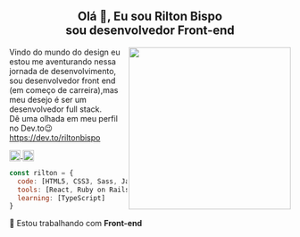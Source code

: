 
<h2 align="center">Olá 👋, Eu sou Rilton Bispo </br> sou desenvolvedor Front-end </h2>


<img align='right' src="https://raw.githubusercontent.com/MicaelliMedeiros/micaellimedeiros/master/image/computer-illustration.png" width="290">

Vindo do mundo do design eu estou me aventurando nessa 
jornada de desenvolvimento, sou desenvolvedor front end
(em começo de carreira),mas meu desejo é ser um desenvolvedor 
full stack.
</br>
Dê uma olhada em meu perfil no Dev.to😉
<a href="https://dev.to/riltonbispo" target="_blank">https://dev.to/riltonbispo</a>
 
 <p align="left">
  <a href="https://www.linkedin.com/in/rilton-bispo-460069198/" target="blank">
    <img align="center" height="20" src="https://img.shields.io/badge/LinkedIn-0077B5?style=for-the-badge&logo=linkedin&logoColor=white"/>
  </a>
 
  <a href="https://www.instagram.com/yxngbigu/" target="blank">
    <img align="center" height="20" src="https://img.shields.io/badge/Instagram-E4405F?style=for-the-badge&logo=instagram&logoColor=white"/>
 </a>
</p>


```javascript
const rilton = {
  code: [HTML5, CSS3, Sass, JavaScript, Tailwind ],
  tools: [React, Ruby on Rails, Node, Git, Figma, Wordpress],
  learning: [TypeScript]
}
```
 
🔭 Estou trabalhando com <b>Front-end</b>


